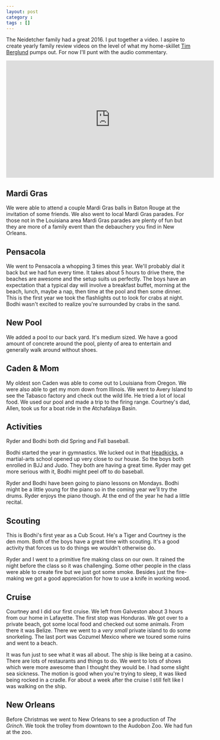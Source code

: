 ```yaml
---
layout: post
category :  
tags : []
---
```


The Neidetcher family had a great 2016.  I put together a video.  I aspire to create yearly family review videos 
on the level of what my home-skillet [Tim Berglund](https://www.youtube.com/watch?v=E64Bkt8L7oU) pumps out.  For 
now I'll punt with the audio commentary.

<iframe width="560" height="315" 
src="https://www.youtube.com/embed/R3aIrZwCli4" 
frameborder="0" allowfullscreen></iframe>

## Mardi Gras

We were able to attend a couple Mardi Gras balls in Baton Rouge at the invitation of some friends.  We also 
went to local Mardi Gras parades.  For those not in the Louisiana area Mardi Gras parades are plenty of fun but
they are more of a family event than the debauchery you find in New Orleans.

## Pensacola

We went to Pensacola a whopping 3 times this year.  We'll probably dial it back but we had fun every time.  It takes
about 5 hours to drive there, the beaches are awesome and the setup suits us perfectly.  The boys have an expectation
that a typical day will involve a breakfast buffet, morning at the beach, lunch, maybe a nap, then time at the pool
and then some dinner.  This is the first year we took the flashlights out to look for crabs at night.  Bodhi wasn't
excited to realize you're surrounded by crabs in the sand.

## New Pool

We added a pool to our back yard.  It's medium sized.  We have a good amount of concrete around the pool, plenty of area
to entertain and generally walk around without shoes.   

## Caden & Mom

My oldest son Caden was able to come out to Louisiana from Oregon.  We were also able to get my mom down from Illinois. 
We went to Avery Island to see the Tabasco factory and check out the wild life.  He tried a lot of local food.  We used
our pool and made a trip to the firing range.  Courtney's dad, Allen, took us for a boat ride in the Atchafalaya Basin. 

## Activities

Ryder and Bodhi both did Spring and Fall baseball.  

Bodhi started the year in gymnastics.   We lucked out in that [Headkicks](http://www.headkicks.com/), a martial-arts school 
opened up very close to our house.  So the boys both enrolled in BJJ and Judo.  They both are having a great 
time.  Ryder may get more serious with it, Bodhi might peel off to do baseball. 

Ryder and Bodhi have been going to piano lessons on Mondays.  Bodhi might be a little young for the piano so in the
coming year we'll try the drums.  Ryder enjoys the piano though.  At the end of the year he had a little recital.

## Scouting

This is Bodhi's first year as a Cub Scout.  He's a Tiger and Courtney is the den mom.  Both of the boys have a great
time with scouting.  It's a good activity that forces us to do things we wouldn't otherwise do.  

Ryder and I went to a primitive fire making class on our own.  It rained the night before the class so it was 
challenging.  Some other people in the class were able to create fire but we just got some smoke.  Besides just 
the fire-making we got a good appreciation for how to use a knife in working wood.

## Cruise

Courtney and I did our first cruise.  We left from Galveston about 3 hours from our home in Lafayette.  The first stop
was Honduras.  We got over to a private beach, got some local food and checked out some animals.  From there it was
Belize.  There we went to a _very small_ private island to do some snorkeling.  The last port was Cozumel Mexico where
we toured some ruins and went to a beach.

It was fun just to see what it was all about.  The ship is like being at a casino.  There are lots of restaurants and
things to do.  We went to lots of shows which were more awesome than I thought they would be.  I had some slight
sea sickness.  The motion is good when you're trying to sleep, it was liked being rocked in a cradle.  For about a 
week after the cruise I still felt like I was walking on the ship.  

## New Orleans

Before Christmas we went to New Orleans to see a production of _The Grinch_.  We took the trolley from downtown to 
the Audobon Zoo.  We had fun at the zoo.   


